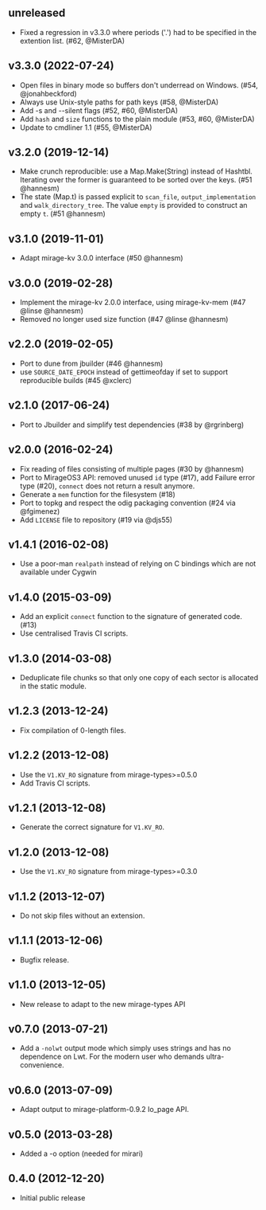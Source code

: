 ## unreleased

* Fixed a regression in v3.3.0 where periods ('.') had to be specified
  in the extention list. (#62, @MisterDA)

## v3.3.0 (2022-07-24)

* Open files in binary mode so buffers don't underread on Windows.
  (#54, @jonahbeckford)
* Always use Unix-style paths for path keys (#58, @MisterDA)
* Add -s and --silent flags (#52, #60, @MisterDA)
* Add `hash` and `size` functions to the plain module (#53, #60, @MisterDA)
* Update to cmdliner 1.1 (#55, @MisterDA)

## v3.2.0 (2019-12-14)

* Make crunch reproducible: use a Map.Make(String) instead of Hashtbl.
  Iterating over the former is guaranteed to be sorted over the keys.
  (#51 @hannesm)
* The state (Map.t) is passed explicit to `scan_file`, `output_implementation`
  and `walk_directory_tree`. The value `empty` is provided to construct an
  empty `t`. (#51 @hannesm)

## v3.1.0 (2019-11-01)

* Adapt mirage-kv 3.0.0 interface (#50 @hannesm)

## v3.0.0 (2019-02-28)

* Implement the mirage-kv 2.0.0 interface, using mirage-kv-mem
  (#47 @linse @hannesm)
* Removed no longer used size function (#47 @linse @hannesm)

## v2.2.0 (2019-02-05)

* Port to dune from jbuilder (#46 @hannesm)
* use `SOURCE_DATE_EPOCH` instead of gettimeofday if set to
  support reproducible builds (#45 @xclerc)

## v2.1.0 (2017-06-24)

* Port to Jbuilder and simplify test dependencies (#38 by @rgrinberg)

## v2.0.0 (2016-02-24)

* Fix reading of files consisting of multiple pages (#30 by @hannesm)
* Port to MirageOS3 API: removed unused `id` type (#17), add Failure
  error type (#20), `connect` does not return a result anymore.
* Generate a `mem` function for the filesystem (#18)
* Port to topkg and respect the odig packaging convention (#24 via @fgimenez)
* Add `LICENSE` file to repository (#19 via @djs55)

## v1.4.1 (2016-02-08)

* Use a poor-man `realpath` instead of relying on C bindings which are not
  available under Cygwin

## v1.4.0 (2015-03-09)

* Add an explicit `connect` function to the signature of generated code. (#13)
* Use centralised Travis CI scripts.

## v1.3.0 (2014-03-08)

* Deduplicate file chunks so that only one copy of each
  sector is allocated in the static module.

## v1.2.3 (2013-12-24)

* Fix compilation of 0-length files.

## v1.2.2 (2013-12-08)

* Use the `V1.KV_RO` signature from mirage-types>=0.5.0
* Add Travis CI scripts.

## v1.2.1 (2013-12-08)

* Generate the correct signature for `V1.KV_RO`.

## v1.2.0 (2013-12-08)

* Use the `V1.KV_RO` signature from mirage-types>=0.3.0

## v1.1.2 (2013-12-07)

* Do not skip files without an extension.

## v1.1.1 (2013-12-06)

* Bugfix release.

## v1.1.0 (2013-12-05)

* New release to adapt to the new mirage-types API

## v0.7.0 (2013-07-21)

* Add a `-nolwt` output mode which simply uses strings and has
  no dependence on Lwt.  For the modern user who demands ultra-convenience.

## v0.6.0 (2013-07-09)

* Adapt output to mirage-platform-0.9.2 Io_page API.

## v0.5.0 (2013-03-28)

* Added a -o option (needed for mirari)

## 0.4.0 (2012-12-20)

* Initial public release
